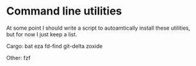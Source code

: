# Command line utilities

At some point I should write a script to autoamtically install these utilities, but for now I just
keep a list.

Cargo:
    bat
    eza
    fd-find
    git-delta
    zoxide

Other:
    fzf
